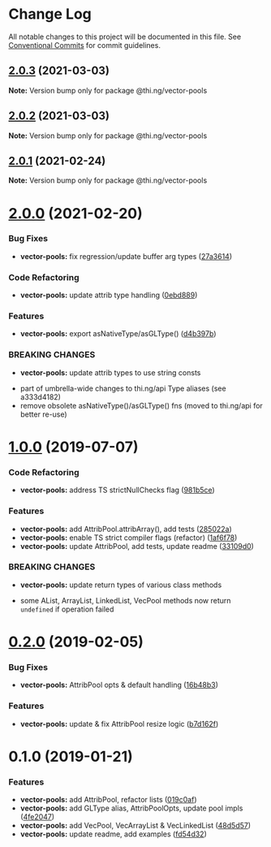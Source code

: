 # Change Log

All notable changes to this project will be documented in this file.
See [Conventional Commits](https://conventionalcommits.org) for commit guidelines.

## [2.0.3](https://github.com/thi-ng/umbrella/compare/@thi.ng/vector-pools@2.0.2...@thi.ng/vector-pools@2.0.3) (2021-03-03)

**Note:** Version bump only for package @thi.ng/vector-pools





## [2.0.2](https://github.com/thi-ng/umbrella/compare/@thi.ng/vector-pools@2.0.1...@thi.ng/vector-pools@2.0.2) (2021-03-03)

**Note:** Version bump only for package @thi.ng/vector-pools





## [2.0.1](https://github.com/thi-ng/umbrella/compare/@thi.ng/vector-pools@2.0.0...@thi.ng/vector-pools@2.0.1) (2021-02-24)

**Note:** Version bump only for package @thi.ng/vector-pools





# [2.0.0](https://github.com/thi-ng/umbrella/compare/@thi.ng/vector-pools@1.0.57...@thi.ng/vector-pools@2.0.0) (2021-02-20)


### Bug Fixes

* **vector-pools:** fix regression/update buffer arg types ([27a3614](https://github.com/thi-ng/umbrella/commit/27a36148ace1bd19d346137d80e897c91b67a5c6))


### Code Refactoring

* **vector-pools:** update attrib type handling ([0ebd889](https://github.com/thi-ng/umbrella/commit/0ebd8893d3651df6c033d40ce59fd7e77a66f790))


### Features

* **vector-pools:** export asNativeType/asGLType() ([d4b397b](https://github.com/thi-ng/umbrella/commit/d4b397b99f5d6c0daef76c86011b165ecda31b4d))


### BREAKING CHANGES

* **vector-pools:** update attrib types to use string consts

- part of umbrella-wide changes to thi.ng/api Type aliases
  (see a333d4182)
- remove obsolete asNativeType()/asGLType() fns
  (moved to thi.ng/api for better re-use)





# [1.0.0](https://github.com/thi-ng/umbrella/compare/@thi.ng/vector-pools@0.2.16...@thi.ng/vector-pools@1.0.0) (2019-07-07)

### Code Refactoring

* **vector-pools:** address TS strictNullChecks flag ([981b5ce](https://github.com/thi-ng/umbrella/commit/981b5ce))

### Features

* **vector-pools:** add AttribPool.attribArray(), add tests ([285022a](https://github.com/thi-ng/umbrella/commit/285022a))
* **vector-pools:** enable TS strict compiler flags (refactor) ([1af6f78](https://github.com/thi-ng/umbrella/commit/1af6f78))
* **vector-pools:** update AttribPool, add tests, update readme ([33109d0](https://github.com/thi-ng/umbrella/commit/33109d0))

### BREAKING CHANGES

* **vector-pools:** update return types of various class methods

- some AList, ArrayList, LinkedList, VecPool methods now return
  `undefined` if operation failed

# [0.2.0](https://github.com/thi-ng/umbrella/compare/@thi.ng/vector-pools@0.1.2...@thi.ng/vector-pools@0.2.0) (2019-02-05)

### Bug Fixes

* **vector-pools:** AttribPool opts & default handling ([16b48b3](https://github.com/thi-ng/umbrella/commit/16b48b3))

### Features

* **vector-pools:** update & fix AttribPool resize logic ([b7d162f](https://github.com/thi-ng/umbrella/commit/b7d162f))

# 0.1.0 (2019-01-21)

### Features

* **vector-pools:** add AttribPool, refactor lists ([019c0af](https://github.com/thi-ng/umbrella/commit/019c0af))
* **vector-pools:** add GLType alias, AttribPoolOpts, update pool impls ([4fe2047](https://github.com/thi-ng/umbrella/commit/4fe2047))
* **vector-pools:** add VecPool, VecArrayList & VecLinkedList ([48d5d57](https://github.com/thi-ng/umbrella/commit/48d5d57))
* **vector-pools:** update readme, add examples ([fd54d32](https://github.com/thi-ng/umbrella/commit/fd54d32))
